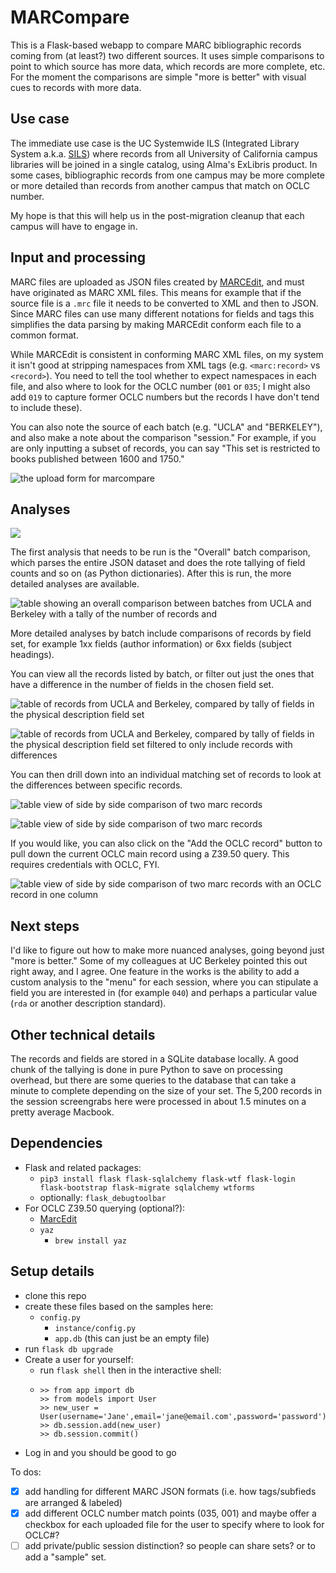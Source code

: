 # MARCompare

This is a Flask-based webapp to compare MARC bibliographic records coming from (at least?) two different sources. It uses simple comparisons to point to which source has more data, which records are more complete, etc. For the moment the comparisons are simple "more is better" with visual cues to records with more data.


## Use case

The immediate use case is the UC Systemwide ILS (Integrated Library System a.k.a. [SILS](https://libraries.universityofcalifornia.edu/sils)) where records from all University of California campus libraries will be joined in a single catalog, using Alma's ExLibris product. In some cases, bibliographic records from one campus may be more complete or more detailed than records from another campus that match on OCLC number.

My hope is that this will help us in the post-migration cleanup that each campus will have to engage in.

## Input and processing

MARC files are uploaded as JSON files created by [MARCEdit](https://marcedit.reeset.net/), and must have originated as MARC XML files. This means for example that if the source file is a `.mrc` file it needs to be converted to XML and then to JSON. Since MARC files can use many different notations for fields and tags this simplifies the data parsing by making MARCEdit conform each file to a common format.

While MARCEdit is consistent in conforming MARC XML files, on my system it isn't good at stripping namespaces from XML tags (e.g. `<marc:record>` vs `<record>`). You need to tell the tool whether to expect namespaces in each file, and also where to look for the OCLC number (`001` or `035`; I might also add `019` to capture former OCLC numbers but the records I have don't tend to include these).

You can also note the source of each batch (e.g. "UCLA" and "BERKELEY"), and also make a note about the comparison "session." For example, if you are only inputting a subset of records, you can say "This set is restricted to books published between 1600 and 1750."

![the upload form for marcompare](app/static/images/upload_form.png)

## Analyses

![](app/static/images/analysis_menu.png)

The first analysis that needs to be run is the "Overall" batch comparison, which parses the entire JSON dataset and does the rote tallying of field counts and so on (as Python dictionaries). After this is run, the more detailed analyses are available.

![table showing an overall comparison between batches from UCLA and Berkeley with a tally of the number of records and ](app/static/images/overall_comparison.png)

More detailed analyses by batch include comparisons of records by field set, for example 1xx fields (author information) or 6xx fields (subject headings).

You can view all the records listed by batch, or filter out just the ones that have a difference in the number of fields in the chosen field set.

![table of records from UCLA and Berkeley, compared by tally of fields in the physical description field set](app/static/images/3xx_set.png)


![table of records from UCLA and Berkeley, compared by tally of fields in the physical description field set filtered to only include records with differences](app/static/images/3xx_set-filtered.png)

You can then drill down into an individual matching set of records to look at the differences between specific records.

![table view of side by side comparison of two marc records](app/static/images/side-by-side_1.png)

![table view of side by side comparison of two marc records](app/static/images/side-by-side_2.png)

If you would like, you can also click on the "Add the OCLC record" button to pull down the current OCLC main record using a Z39.50 query. This requires credentials with OCLC, FYI.

![table view of side by side comparison of two marc records with an OCLC record in one column](app/static/images/side-by-side_w-oclc.png)

## Next steps

I'd like to figure out how to make more nuanced analyses, going beyond just "more is better." Some of my colleagues at UC Berkeley pointed this out right away, and I agree. One feature in the works is the ability to add a custom analysis to the "menu" for each session, where you can stipulate a field you are interested in (for example `040`) and perhaps a particular value (`rda` or another description standard).

## Other technical details

The records and fields are stored in a SQLite database locally. A good chunk of the tallying is done in pure Python to save on processing overhead, but there are some queries to the database that can take a minute to complete depending on the size of your set. The 5,200 records in the session screengrabs here were processed in about 1.5 minutes on a pretty average Macbook.

## Dependencies

* Flask and related packages:
	* `pip3 install flask flask-sqlalchemy flask-wtf flask-login flask-bootstrap flask-migrate sqlalchemy wtforms`
	* optionally: `flask_debugtoolbar`
* For OCLC Z39.50 querying (optional?):
	* [MarcEdit](https://marcedit.reeset.net/)
	* `yaz`
		* `brew install yaz`

## Setup details

* clone this repo
* create these files based on the samples here:
  * `config.py`
	* `instance/config.py`
	* `app.db` (this can just be an empty file)
* run `flask db upgrade`
* Create a user for yourself:
  * run `flask shell` then in the interactive shell:
  * ```
	>> from app import db
	>> from models import User
	>> new_user = User(username='Jane',email='jane@email.com',password='password')
	>> db.session.add(new_user)
	>> db.session.commit()
	```
* Log in and you should be good to go




To dos:

- [x] add handling for different MARC JSON formats (i.e. how tags/subfieds are arranged & labeled)
- [x] add different OCLC number match points (035, 001) and maybe offer a checkbox for each uploaded file for the user to specify where to look for OCLC#?
- [ ] add private/public session distinction? so people can share sets? or to add a "sample" set.
